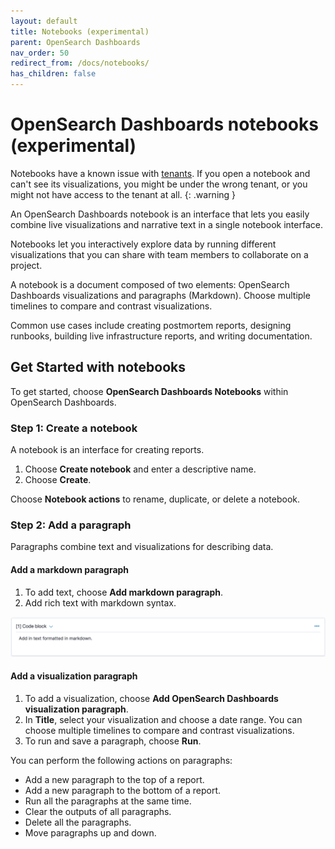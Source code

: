 ```yaml
---
layout: default
title: Notebooks (experimental)
parent: OpenSearch Dashboards
nav_order: 50
redirect_from: /docs/notebooks/
has_children: false
---
```


# OpenSearch Dashboards notebooks (experimental)

Notebooks have a known issue with [tenants](../../security/access-control/multi-tenancy/). If you open a notebook and can't see its visualizations, you might be under the wrong tenant, or you might not have access to the tenant at all.
{: .warning }

An OpenSearch Dashboards notebook is an interface that lets you easily combine live visualizations and narrative text in a single notebook interface.

Notebooks let you interactively explore data by running different visualizations that you can share with team members to collaborate on a project.

A notebook is a document composed of two elements: OpenSearch Dashboards visualizations and paragraphs (Markdown). Choose multiple timelines to compare and contrast visualizations.

Common use cases include creating postmortem reports, designing runbooks, building live infrastructure reports, and writing documentation.


## Get Started with notebooks

To get started, choose **OpenSearch Dashboards Notebooks** within OpenSearch Dashboards.


### Step 1: Create a notebook

A notebook is an interface for creating reports.

1. Choose **Create notebook** and enter a descriptive name.
1. Choose **Create**.

Choose **Notebook actions** to rename, duplicate, or delete a notebook.


### Step 2: Add a paragraph

Paragraphs combine text and visualizations for describing data.


#### Add a markdown paragraph

1. To add text, choose **Add markdown paragraph**.
1. Add rich text with markdown syntax.

![Markdown paragraph](../../images/markdown-notebook.png)


#### Add a visualization paragraph

1. To add a visualization, choose **Add OpenSearch Dashboards visualization paragraph**.
1. In **Title**, select your visualization and choose a date range. You can choose multiple timelines to compare and contrast visualizations.
1. To run and save a paragraph, choose **Run**.

You can perform the following actions on paragraphs:

- Add a new paragraph to the top of a report.
- Add a new paragraph to the bottom of a report.
- Run all the paragraphs at the same time.
- Clear the outputs of all paragraphs.
- Delete all the paragraphs.
- Move paragraphs up and down.
